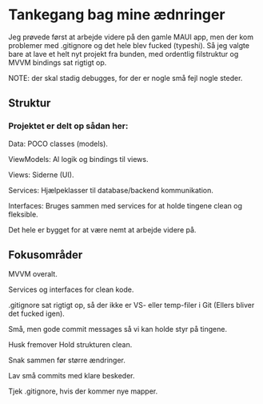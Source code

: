 # Tankegang bag mine ædnringer
Jeg prøvede først at arbejde videre på den gamle MAUI app,
men der kom problemer med .gitignore og det hele blev fucked (typeshi).
Så jeg valgte bare at lave et helt nyt projekt fra bunden,
med ordentlig filstruktur og MVVM bindings sat rigtigt op.

NOTE: der skal stadig debugges, for der er nogle små fejl nogle steder.


## Struktur
### Projektet er delt op sådan her:

Data: POCO classes (models).

ViewModels: Al logik og bindings til views.

Views: Siderne (UI).

Services: Hjælpeklasser til database/backend kommunikation.

Interfaces: Bruges sammen med services for at holde tingene clean og fleksible.

Det hele er bygget for at være nemt at arbejde videre på.

## Fokusområder
MVVM overalt.

Services og interfaces for clean kode.

.gitignore sat rigtigt op, så der ikke er VS- eller temp-filer i Git (Ellers bliver det fucked igen).

Små, men gode commit messages så vi kan holde styr på tingene.

Husk fremover
Hold strukturen clean.

Snak sammen før større ændringer.

Lav små commits med klare beskeder.

Tjek .gitignore, hvis der kommer nye mapper.
